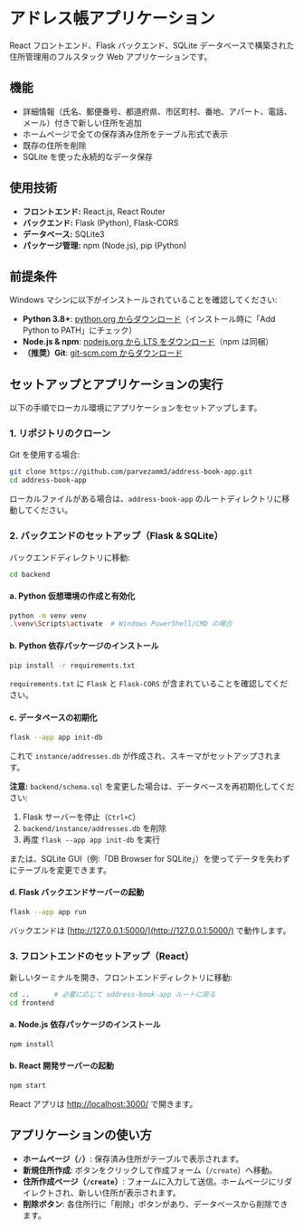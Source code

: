 
# アドレス帳アプリケーション

React フロントエンド、Flask バックエンド、SQLite データベースで構築された住所管理用のフルスタック Web アプリケーションです。

## 機能

- 詳細情報（氏名、郵便番号、都道府県、市区町村、番地、アパート、電話、メール）付きで新しい住所を追加
- ホームページで全ての保存済み住所をテーブル形式で表示
- 既存の住所を削除
- SQLite を使った永続的なデータ保存

## 使用技術

- **フロントエンド:** React.js, React Router
- **バックエンド:** Flask (Python), Flask-CORS
- **データベース:** SQLite3
- **パッケージ管理:** npm (Node.js), pip (Python)

## 前提条件

Windows マシンに以下がインストールされていることを確認してください:

- **Python 3.8+**: [python.org からダウンロード](https://www.python.org/downloads/)（インストール時に「Add Python to PATH」にチェック）
- **Node.js & npm**: [nodejs.org から LTS をダウンロード](https://nodejs.org/)（npm は同梱）
- **（推奨）Git**: [git-scm.com からダウンロード](https://git-scm.com/)

## セットアップとアプリケーションの実行

以下の手順でローカル環境にアプリケーションをセットアップします。

### 1. リポジトリのクローン

Git を使用する場合:

```sh
git clone https://github.com/parvezamm3/address-book-app.git
cd address-book-app
```

ローカルファイルがある場合は、`address-book-app` のルートディレクトリに移動してください。

### 2. バックエンドのセットアップ（Flask & SQLite）

バックエンドディレクトリに移動:

```sh
cd backend
```

#### a. Python 仮想環境の作成と有効化

```sh
python -m venv venv
.\venv\Scripts\activate  # Windows PowerShell/CMD の場合
```

#### b. Python 依存パッケージのインストール

```sh
pip install -r requirements.txt
```

`requirements.txt` に `Flask` と `Flask-CORS` が含まれていることを確認してください。

#### c. データベースの初期化

```sh
flask --app app init-db
```

これで `instance/addresses.db` が作成され、スキーマがセットアップされます。

**注意:** `backend/schema.sql` を変更した場合は、データベースを再初期化してください:

1. Flask サーバーを停止（`Ctrl+C`）
2. `backend/instance/addresses.db` を削除
3. 再度 `flask --app app init-db` を実行

または、SQLite GUI（例:「DB Browser for SQLite」）を使ってデータを失わずにテーブルを変更できます。

#### d. Flask バックエンドサーバーの起動

```sh
flask --app app run
```

バックエンドは [http://127.0.0.1:5000/](http://127.0.0.1:5000/) で動作します。

### 3. フロントエンドのセットアップ（React）

新しいターミナルを開き、フロントエンドディレクトリに移動:

```sh
cd ..      # 必要に応じて address-book-app ルートに戻る
cd frontend
```

#### a. Node.js 依存パッケージのインストール

```sh
npm install
```

#### b. React 開発サーバーの起動

```sh
npm start
```

React アプリは [http://localhost:3000/](http://localhost:3000/) で開きます。

## アプリケーションの使い方

- **ホームページ（`/`）**: 保存済み住所がテーブルで表示されます。
- **新規住所作成**: ボタンをクリックして作成フォーム（`/create`）へ移動。
- **住所作成ページ（`/create`）**: フォームに入力して送信。ホームページにリダイレクトされ、新しい住所が表示されます。
- **削除ボタン**: 各住所行に「削除」ボタンがあり、データベースから削除できます。